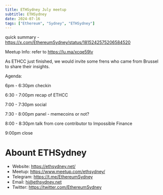 ```yaml
---
title: ETHSydney July meetup
subtitle: ETHSydney
date: 2024-07-16
tags: ["Ethereum", "Sydney", "ETHSydney"]
---
```


quick summary - https://x.com/EthereumSydney/status/1815242575206584520

Meetup Info: refer to https://lu.ma/xcqe59lv

As ETHCC just finished, we would invite some frens who came from Brussel to share their insights.

​Agenda:

​6pm - 6:30pm checkin

​6:30 - 7:00pm recap of ETHCC

​7:00 - 7:30pm social

​7:30 - 8:00pm panel - memecoins or not?

​8:00 - 8:30pm talk from core contributor to Impossible Finance

​9:00pm close



# Abount ETHSydney

- Website: https://ethsydney.net/
- Meetup: https://www.meetup.com/ethsydney/
- Telegram: https://t.me/EthereumSydney
- Email: hi@ethsydney.net
- Twitter: https://twitter.com/EthereumSydney